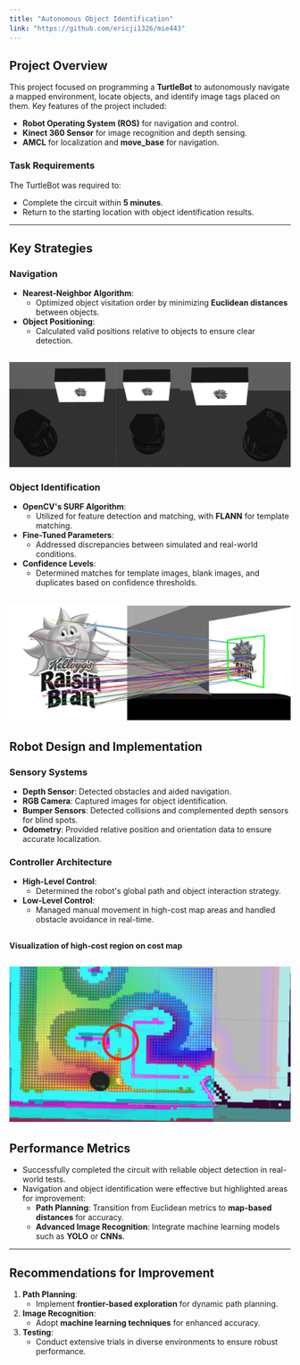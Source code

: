 ```yaml
---
title: "Autonomous Object Identification"
link: "https://github.com/ericji1326/mie443"
---
```


## Project Overview

This project focused on programming a **TurtleBot** to autonomously navigate a mapped environment, locate objects, and identify image tags placed on them. Key features of the project included:

- **Robot Operating System (ROS)** for navigation and control.
- **Kinect 360 Sensor** for image recognition and depth sensing.
- **AMCL** for localization and **move_base** for navigation.

### Task Requirements
The TurtleBot was required to:
- Complete the circuit within **5 minutes**.
- Return to the starting location with object identification results.

---

## Key Strategies

### Navigation
- **Nearest-Neighbor Algorithm**:
  - Optimized object visitation order by minimizing **Euclidean distances** between objects.
- **Object Positioning**:
  - Calculated valid positions relative to objects to ensure clear detection.
##
![Angled-Approach](/images/projects/object-recognition-robot/angles.png)

### Object Identification
- **OpenCV's SURF Algorithm**:
  - Utilized for feature detection and matching, with **FLANN** for template matching.
- **Fine-Tuned Parameters**:
  - Addressed discrepancies between simulated and real-world conditions.
- **Confidence Levels**:
  - Determined matches for template images, blank images, and duplicates based on confidence thresholds.
##
![Feature-Detection](/images/projects/object-recognition-robot/feature-detection.png)
---

## Robot Design and Implementation

### Sensory Systems
- **Depth Sensor**: Detected obstacles and aided navigation.
- **RGB Camera**: Captured images for object identification.
- **Bumper Sensors**: Detected collisions and complemented depth sensors for blind spots.
- **Odometry**: Provided relative position and orientation data to ensure accurate localization.

### Controller Architecture
- **High-Level Control**:
  - Determined the robot's global path and object interaction strategy.
- **Low-Level Control**:
  - Managed manual movement in high-cost map areas and handled obstacle avoidance in real-time.
##
#### **Visualization of high-cost region on cost map**
![High-Cost-Map](/images/projects/object-recognition-robot/highcost.png)
---

## Performance Metrics

- Successfully completed the circuit with reliable object detection in real-world tests.
- Navigation and object identification were effective but highlighted areas for improvement:
  - **Path Planning**: Transition from Euclidean metrics to **map-based distances** for accuracy.
  - **Advanced Image Recognition**: Integrate machine learning models such as **YOLO** or **CNNs**.

---

## Recommendations for Improvement

1. **Path Planning**:
   - Implement **frontier-based exploration** for dynamic path planning.
2. **Image Recognition**:
   - Adopt **machine learning techniques** for enhanced accuracy.
3. **Testing**:
   - Conduct extensive trials in diverse environments to ensure robust performance.
